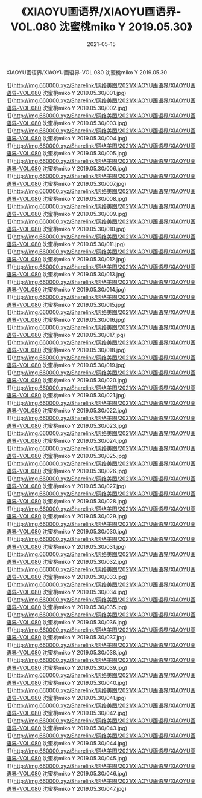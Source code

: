﻿---
layout: post
title:  《XIAOYU画语界/XIAOYU画语界-VOL.080 沈蜜桃miko Y 2019.05.30》
date:   2021-05-15
img: http://img.660000.xyz/Sharelink/网络美图/2021/XIAOYU画语界/XIAOYU画语界-VOL.080 沈蜜桃miko Y 2019.05.30/000.jpg
categories: [美女, 清纯, 唯美]
---

XIAOYU画语界/XIAOYU画语界-VOL.080 沈蜜桃miko Y 2019.05.30

 ![](http://img.660000.xyz/Sharelink/网络美图/2021/XIAOYU画语界/XIAOYU画语界-VOL.080 沈蜜桃miko Y 2019.05.30/001.jpg) <br>![](http://img.660000.xyz/Sharelink/网络美图/2021/XIAOYU画语界/XIAOYU画语界-VOL.080 沈蜜桃miko Y 2019.05.30/002.jpg) <br>![](http://img.660000.xyz/Sharelink/网络美图/2021/XIAOYU画语界/XIAOYU画语界-VOL.080 沈蜜桃miko Y 2019.05.30/003.jpg) <br>![](http://img.660000.xyz/Sharelink/网络美图/2021/XIAOYU画语界/XIAOYU画语界-VOL.080 沈蜜桃miko Y 2019.05.30/004.jpg) <br>![](http://img.660000.xyz/Sharelink/网络美图/2021/XIAOYU画语界/XIAOYU画语界-VOL.080 沈蜜桃miko Y 2019.05.30/005.jpg) <br>![](http://img.660000.xyz/Sharelink/网络美图/2021/XIAOYU画语界/XIAOYU画语界-VOL.080 沈蜜桃miko Y 2019.05.30/006.jpg) <br>![](http://img.660000.xyz/Sharelink/网络美图/2021/XIAOYU画语界/XIAOYU画语界-VOL.080 沈蜜桃miko Y 2019.05.30/007.jpg) <br>![](http://img.660000.xyz/Sharelink/网络美图/2021/XIAOYU画语界/XIAOYU画语界-VOL.080 沈蜜桃miko Y 2019.05.30/008.jpg) <br>![](http://img.660000.xyz/Sharelink/网络美图/2021/XIAOYU画语界/XIAOYU画语界-VOL.080 沈蜜桃miko Y 2019.05.30/009.jpg) <br>![](http://img.660000.xyz/Sharelink/网络美图/2021/XIAOYU画语界/XIAOYU画语界-VOL.080 沈蜜桃miko Y 2019.05.30/010.jpg) <br>![](http://img.660000.xyz/Sharelink/网络美图/2021/XIAOYU画语界/XIAOYU画语界-VOL.080 沈蜜桃miko Y 2019.05.30/011.jpg) <br>![](http://img.660000.xyz/Sharelink/网络美图/2021/XIAOYU画语界/XIAOYU画语界-VOL.080 沈蜜桃miko Y 2019.05.30/012.jpg) <br>![](http://img.660000.xyz/Sharelink/网络美图/2021/XIAOYU画语界/XIAOYU画语界-VOL.080 沈蜜桃miko Y 2019.05.30/013.jpg) <br>![](http://img.660000.xyz/Sharelink/网络美图/2021/XIAOYU画语界/XIAOYU画语界-VOL.080 沈蜜桃miko Y 2019.05.30/014.jpg) <br>![](http://img.660000.xyz/Sharelink/网络美图/2021/XIAOYU画语界/XIAOYU画语界-VOL.080 沈蜜桃miko Y 2019.05.30/015.jpg) <br>![](http://img.660000.xyz/Sharelink/网络美图/2021/XIAOYU画语界/XIAOYU画语界-VOL.080 沈蜜桃miko Y 2019.05.30/016.jpg) <br>![](http://img.660000.xyz/Sharelink/网络美图/2021/XIAOYU画语界/XIAOYU画语界-VOL.080 沈蜜桃miko Y 2019.05.30/017.jpg) <br>![](http://img.660000.xyz/Sharelink/网络美图/2021/XIAOYU画语界/XIAOYU画语界-VOL.080 沈蜜桃miko Y 2019.05.30/018.jpg) <br>![](http://img.660000.xyz/Sharelink/网络美图/2021/XIAOYU画语界/XIAOYU画语界-VOL.080 沈蜜桃miko Y 2019.05.30/019.jpg) <br>![](http://img.660000.xyz/Sharelink/网络美图/2021/XIAOYU画语界/XIAOYU画语界-VOL.080 沈蜜桃miko Y 2019.05.30/020.jpg) <br>![](http://img.660000.xyz/Sharelink/网络美图/2021/XIAOYU画语界/XIAOYU画语界-VOL.080 沈蜜桃miko Y 2019.05.30/021.jpg) <br>![](http://img.660000.xyz/Sharelink/网络美图/2021/XIAOYU画语界/XIAOYU画语界-VOL.080 沈蜜桃miko Y 2019.05.30/022.jpg) <br>![](http://img.660000.xyz/Sharelink/网络美图/2021/XIAOYU画语界/XIAOYU画语界-VOL.080 沈蜜桃miko Y 2019.05.30/023.jpg) <br>![](http://img.660000.xyz/Sharelink/网络美图/2021/XIAOYU画语界/XIAOYU画语界-VOL.080 沈蜜桃miko Y 2019.05.30/024.jpg) <br>![](http://img.660000.xyz/Sharelink/网络美图/2021/XIAOYU画语界/XIAOYU画语界-VOL.080 沈蜜桃miko Y 2019.05.30/025.jpg) <br>![](http://img.660000.xyz/Sharelink/网络美图/2021/XIAOYU画语界/XIAOYU画语界-VOL.080 沈蜜桃miko Y 2019.05.30/026.jpg) <br>![](http://img.660000.xyz/Sharelink/网络美图/2021/XIAOYU画语界/XIAOYU画语界-VOL.080 沈蜜桃miko Y 2019.05.30/027.jpg) <br>![](http://img.660000.xyz/Sharelink/网络美图/2021/XIAOYU画语界/XIAOYU画语界-VOL.080 沈蜜桃miko Y 2019.05.30/028.jpg) <br>![](http://img.660000.xyz/Sharelink/网络美图/2021/XIAOYU画语界/XIAOYU画语界-VOL.080 沈蜜桃miko Y 2019.05.30/029.jpg) <br>![](http://img.660000.xyz/Sharelink/网络美图/2021/XIAOYU画语界/XIAOYU画语界-VOL.080 沈蜜桃miko Y 2019.05.30/030.jpg) <br>![](http://img.660000.xyz/Sharelink/网络美图/2021/XIAOYU画语界/XIAOYU画语界-VOL.080 沈蜜桃miko Y 2019.05.30/031.jpg) <br>![](http://img.660000.xyz/Sharelink/网络美图/2021/XIAOYU画语界/XIAOYU画语界-VOL.080 沈蜜桃miko Y 2019.05.30/032.jpg) <br>![](http://img.660000.xyz/Sharelink/网络美图/2021/XIAOYU画语界/XIAOYU画语界-VOL.080 沈蜜桃miko Y 2019.05.30/033.jpg) <br>![](http://img.660000.xyz/Sharelink/网络美图/2021/XIAOYU画语界/XIAOYU画语界-VOL.080 沈蜜桃miko Y 2019.05.30/034.jpg) <br>![](http://img.660000.xyz/Sharelink/网络美图/2021/XIAOYU画语界/XIAOYU画语界-VOL.080 沈蜜桃miko Y 2019.05.30/035.jpg) <br>![](http://img.660000.xyz/Sharelink/网络美图/2021/XIAOYU画语界/XIAOYU画语界-VOL.080 沈蜜桃miko Y 2019.05.30/036.jpg) <br>![](http://img.660000.xyz/Sharelink/网络美图/2021/XIAOYU画语界/XIAOYU画语界-VOL.080 沈蜜桃miko Y 2019.05.30/037.jpg) <br>![](http://img.660000.xyz/Sharelink/网络美图/2021/XIAOYU画语界/XIAOYU画语界-VOL.080 沈蜜桃miko Y 2019.05.30/038.jpg) <br>![](http://img.660000.xyz/Sharelink/网络美图/2021/XIAOYU画语界/XIAOYU画语界-VOL.080 沈蜜桃miko Y 2019.05.30/039.jpg) <br>![](http://img.660000.xyz/Sharelink/网络美图/2021/XIAOYU画语界/XIAOYU画语界-VOL.080 沈蜜桃miko Y 2019.05.30/040.jpg) <br>![](http://img.660000.xyz/Sharelink/网络美图/2021/XIAOYU画语界/XIAOYU画语界-VOL.080 沈蜜桃miko Y 2019.05.30/041.jpg) <br>![](http://img.660000.xyz/Sharelink/网络美图/2021/XIAOYU画语界/XIAOYU画语界-VOL.080 沈蜜桃miko Y 2019.05.30/042.jpg) <br>![](http://img.660000.xyz/Sharelink/网络美图/2021/XIAOYU画语界/XIAOYU画语界-VOL.080 沈蜜桃miko Y 2019.05.30/043.jpg) <br>![](http://img.660000.xyz/Sharelink/网络美图/2021/XIAOYU画语界/XIAOYU画语界-VOL.080 沈蜜桃miko Y 2019.05.30/044.jpg) <br>![](http://img.660000.xyz/Sharelink/网络美图/2021/XIAOYU画语界/XIAOYU画语界-VOL.080 沈蜜桃miko Y 2019.05.30/045.jpg) <br>![](http://img.660000.xyz/Sharelink/网络美图/2021/XIAOYU画语界/XIAOYU画语界-VOL.080 沈蜜桃miko Y 2019.05.30/046.jpg) <br>![](http://img.660000.xyz/Sharelink/网络美图/2021/XIAOYU画语界/XIAOYU画语界-VOL.080 沈蜜桃miko Y 2019.05.30/047.jpg) <br>